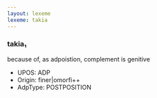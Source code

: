 ```yaml
---
layout: lexeme
lexeme: takia
---
```


###  takia₁

because of, as adpoistion, complement is genitive
* UPOS:  ADP
* Origin:  finer|omorfi++
* AdpType:  POSTPOSITION

